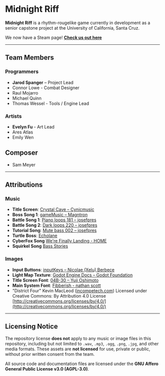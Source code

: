 # Midnight Riff

**Midnight Riff** is a rhythm-rougelike game currently in development as a senior capstone project at the University of California, Santa Cruz.

We now have a Steam page!
[**Check us out here**](https://store.steampowered.com/app/3647600/Midnight_Riff/)

---

## Team Members

### Programmers
- **Jarod Spanger** – Project Lead
- Connor Lowe - Combat Designer
- Raul Mojarro
- Michael Quinn
- Thomas Wessel - Tools / Engine Lead

### Artists
- **Evelyn Fu** - Art Lead
- Ares Atlas
- Emily Wen

## Composer
- Sam Meyer

---

## Attributions

### Music
- **Title Screen**: [Crystal Cave – Cynicmusic](https://opengameart.org/content/crystal-cave-song18)
- **Boss Song 1**: [gameMusic – Magntron](https://freesound.org/people/Magntron/sounds/335571/)
- **Battle Song 1**: [Piano loops 181 – josefpres](https://freesound.org/people/josefpres/sounds/789998/)
- **Battle Song 2**: [Dark loops 220 – josefpres](https://freesound.org/people/josefpres/sounds/620230/)
- **Tutorial Song**: [Mute bass 002 – josefpres](https://freesound.org/people/josefpres/sounds/792389/)
- **Turtle Boss**: [Echolane](https://echoln.bandcamp.com/)
- **CyberFox Song** [We're Finally Landing - HOME](https://soundcloud.com/home-2001/home-before-the-night-01-were)
- **Squirkel Song** [Bass Stories](https://pixabay.com/music/happy-childrens-tunes-bass-stories-15656/)

### Images
- **Input Buttons**: [inputKeys – Nicolae (Xelu) Berbece](https://thoseawesomeguys.com/prompts/)
- **Light Map Texture**: [Godot Engine Docs – Godot Foundation](https://docs.godotengine.org/en/stable/tutorials/2d/2d_lights_and_shadows.html)
- **Title Screen Font**: [04B-30 – Yuji Oshimoto](http://04.jp.org/)
- **Main System Font**: [Fibberish  - nathan scott](https://caffinate.itch.io/fibberish/)
- "District Four" Kevin MacLeod ([incompetech.com](https://incompetech.com/))
Licensed under Creative Commons: By Attribution 4.0 License
[http://creativecommons.org/licenses/by/4.0/](http://creativecommons.org/licenses/by/4.0/)

---

## Licensing Notice

The repository license **does not** apply to any music or image files in this repository, including but not limited to `.wav`, `.mp3`, `.ogg`, `.png`, `.jpg`, and other media formats. These assets are **not licensed** for use, private or public, without prior written consent from the team.

All source code and documentation files are licensed under the **GNU Affero General Public License v3.0 (AGPL-3.0)**.
